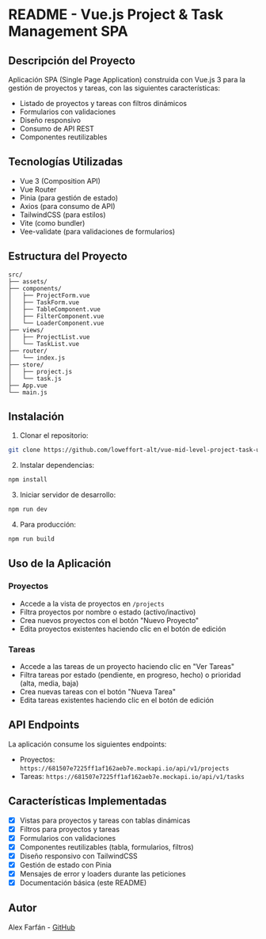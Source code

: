 # README - Vue.js Project & Task Management SPA

## Descripción del Proyecto

Aplicación SPA (Single Page Application) construida con Vue.js 3 para la gestión de proyectos y tareas, con las siguientes características:
- Listado de proyectos y tareas con filtros dinámicos
- Formularios con validaciones
- Diseño responsivo
- Consumo de API REST
- Componentes reutilizables

## Tecnologías Utilizadas

- Vue 3 (Composition API)
- Vue Router
- Pinia (para gestión de estado)
- Axios (para consumo de API)
- TailwindCSS (para estilos)
- Vite (como bundler)
- Vee-validate (para validaciones de formularios)

## Estructura del Proyecto

```
src/
├── assets/
├── components/
│   ├── ProjectForm.vue
│   ├── TaskForm.vue
│   ├── TableComponent.vue
│   ├── FilterComponent.vue
│   └── LoaderComponent.vue
├── views/
│   ├── ProjectList.vue
│   └── TaskList.vue
├── router/
│   └── index.js
├── store/
│   ├── project.js
│   └── task.js
├── App.vue
└── main.js
```

## Instalación

1. Clonar el repositorio:
```bash
git clone https://github.com/loweffort-alt/vue-mid-level-project-task-ui-alex-farfan.git
```

2. Instalar dependencias:
```bash
npm install
```

3. Iniciar servidor de desarrollo:
```bash
npm run dev
```

4. Para producción:
```bash
npm run build
```

## Uso de la Aplicación

### Proyectos
- Accede a la vista de proyectos en `/projects`
- Filtra proyectos por nombre o estado (activo/inactivo)
- Crea nuevos proyectos con el botón "Nuevo Proyecto"
- Edita proyectos existentes haciendo clic en el botón de edición

### Tareas
- Accede a las tareas de un proyecto haciendo clic en "Ver Tareas"
- Filtra tareas por estado (pendiente, en progreso, hecho) o prioridad (alta, media, baja)
- Crea nuevas tareas con el botón "Nueva Tarea"
- Edita tareas existentes haciendo clic en el botón de edición

## API Endpoints

La aplicación consume los siguientes endpoints:
- Proyectos: `https://681507e7225ff1af162aeb7e.mockapi.io/api/v1/projects`
- Tareas: `https://681507e7225ff1af162aeb7e.mockapi.io/api/v1/tasks`

## Características Implementadas

- [x] Vistas para proyectos y tareas con tablas dinámicas
- [x] Filtros para proyectos y tareas
- [x] Formularios con validaciones
- [x] Componentes reutilizables (tabla, formularios, filtros)
- [x] Diseño responsivo con TailwindCSS
- [x] Gestión de estado con Pinia
- [x] Mensajes de error y loaders durante las peticiones
- [x] Documentación básica (este README)

## Autor

Alex Farfán - [GitHub](https://github.com/loweffort-alt)
